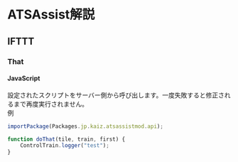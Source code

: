# ATSAssist解説

## IFTTT

### That

#### JavaScript

設定されたスクリプトをサーバー側から呼び出します。一度失敗すると修正されるまで再度実行されません。 \
例

```js
importPackage(Packages.jp.kaiz.atsassistmod.api);

function doThat(tile, train, first) {
    ControlTrain.logger("test");
}
```
